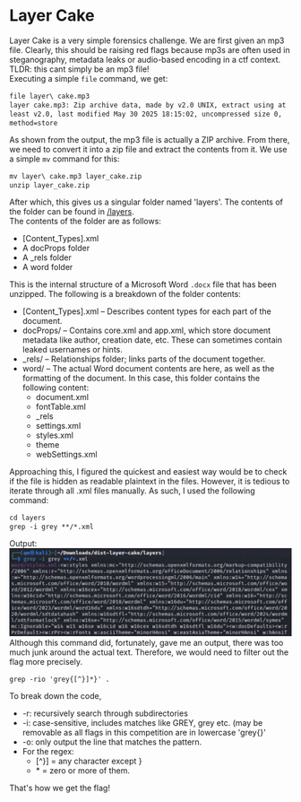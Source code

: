 # Layer Cake

Layer Cake is a very simple forensics challenge. We are first given an mp3 file. Clearly, this should be raising red flags because mp3s are often used in steganography, metadata leaks or audio-based encoding in a ctf context. TLDR: this cant simply be an mp3 file!  
Executing a simple `file` command, we get:
```
file layer\ cake.mp3         
layer cake.mp3: Zip archive data, made by v2.0 UNIX, extract using at least v2.0, last modified May 30 2025 18:15:02, uncompressed size 0, method=store
```
As shown from the output, the mp3 file is actually a ZIP archive. From there, we need to convert it into a zip file and extract the contents from it.
We use a simple `mv` command for this:
```
mv layer\ cake.mp3 layer_cake.zip
unzip layer_cake.zip
```
After which, this gives us a singular folder named 'layers'. The contents of the folder can be found in [/layers](./layers).  
The contents of the folder are as follows:
- [Content_Types].xml
- A docProps folder
- A _rels folder
- A word folder

This is the internal structure of a Microsoft Word `.docx` file that has been unzipped. The following is a breakdown of the folder contents:
- [Content_Types].xml – Describes content types for each part of the document.
- docProps/ – Contains core.xml and app.xml, which store document metadata like author, creation date, etc. These can sometimes contain leaked usernames or hints.
- _rels/ – Relationships folder; links parts of the document together.
- word/ – The actual Word document contents are here, as well as the formatting of the document. In this case, this folder contains the following content:
  - document.xml
  - fontTable.xml
  - _rels
  - settings.xml
  - styles.xml
  - theme
  - webSettings.xml

Approaching this, I figured the quickest and easiest way would be to check if the file is hidden as readable plaintext in the files. However, it is tedious to iterate through all .xml files manually. As such, I used the following command: 
```
cd layers
grep -i grey **/*.xml
```

Output:
![alt text](https://github.com/qmkoh/Greyctf2025-writeups/blob/main/forensics/dist-layer-cake/tm_junk.png)  
Although this command did, fortunately, gave me an output, there was too much junk around the actual text. Therefore, we would need to filter out the flag more precisely.
```
grep -rio 'grey{[^}]*}' .
```
To break down the code,
- -r: recursively search through subdirectories
- -i: case-sensitive, includes matches like GREY, grey etc. (may be removable as all flags in this competition are in lowercase 'grey{}'
- -o: only output the line that matches the pattern.
- For the regex:
  - [^}] = any character except }
  - \* = zero or more of them.

That's how we get the flag!
